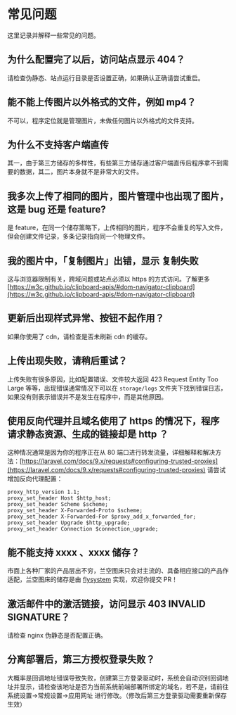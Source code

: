 # 常见问题

这里记录并解释一些常见的问题。

## 为什么配置完了以后，访问站点显示 404？
请检查伪静态、站点运行目录是否设置正确，如果确认正确请尝试重启。

## 能不能上传图片以外格式的文件，例如 mp4？
不可以，程序定位就是管理图片，未做任何图片以外格式的文件支持。

## 为什么不支持客户端直传
其一，由于第三方储存的多样性，有些第三方储存通过客户端直传后程序拿不到需要的数据，其二，图片本身就不是非常大的文件。

## 我多次上传了相同的图片，图片管理中也出现了图片，这是 bug 还是 feature?
是 feature，在同一个储存策略下，上传相同的图片，程序不会重复的写入文件，但会创建文件记录，多条记录指向同一个物理文件。

## 我的图片中，「复制图片」出错，显示 复制失败
这与浏览器限制有关，跨域问题或站点必须以 https 的方式访问。了解更多 [https://w3c.github.io/clipboard-apis/#dom-navigator-clipboard](https://w3c.github.io/clipboard-apis/#dom-navigator-clipboard)

## 更新后出现样式异常、按钮不起作用？
如果你使用了 cdn，请检查是否未刷新 cdn 的缓存。

## 上传出现失败，请稍后重试？
上传失败有很多原因，比如配置错误、文件较大返回 423 Request Entity Too Large 等等，出现错误通常情况下可以在 `storage/logs` 文件夹下找到错误日志，如果没有则表示错误并不是发生在程序中，而是其他原因。

## 使用反向代理并且域名使用了 https 的情况下，程序请求静态资源、生成的链接却是 http ？
这种情况通常是因为你的程序正在从 80 端口进行转发流量，详细解释和解决方法：[https://laravel.com/docs/9.x/requests#configuring-trusted-proxies](https://laravel.com/docs/9.x/requests#configuring-trusted-proxies)
请尝试增加反向代理配置：

```nginx configuration
proxy_http_version 1.1;
proxy_set_header Host $http_host;
proxy_set_header Scheme $scheme;
proxy_set_header X-Forwarded-Proto $scheme;
proxy_set_header X-Forwarded-For $proxy_add_x_forwarded_for;
proxy_set_header Upgrade $http_upgrade;
proxy_set_header Connection $connection_upgrade;
```

## 能不能支持 xxxx 、xxxx 储存？
市面上各种厂家的产品层出不穷，兰空图床只会对主流的、具备相应接口的产品作适配，兰空图床的储存是由 [flysystem](https://flysystem.thephpleague.com/) 实现，欢迎你提交 PR！

## 激活邮件中的激活链接，访问显示 403 INVALID SIGNATURE？
请检查 nginx 伪静态是否配置正确。

## 分离部署后，第三方授权登录失败？
大概率是回调地址错误导致失败，创建第三方登录驱动时，系统会自动识别回调地址并显示，请检查该地址是否为当前系统前端部署所绑定的域名，若不是，请前往 系统设置->常规设置->应用网址 进行修改。（修改后第三方登录驱动需要重新保存生效）